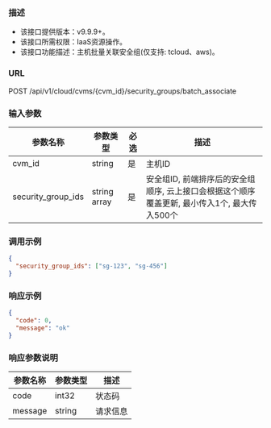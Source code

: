 ### 描述

- 该接口提供版本：v9.9.9+。
- 该接口所需权限：IaaS资源操作。
- 该接口功能描述：主机批量关联安全组(仅支持: tcloud、aws)。

### URL

POST /api/v1/cloud/cvms/{cvm_id}/security_groups/batch_associate

### 输入参数

| 参数名称               | 参数类型         | 必选 | 描述                                                    |
|--------------------|--------------|----|-------------------------------------------------------|
| cvm_id             | string       | 是  | 主机ID                                                  |
| security_group_ids | string array | 是  | 安全组ID, 前端排序后的安全组顺序, 云上接口会根据这个顺序覆盖更新, 最小传入1个, 最大传入500个 |

### 调用示例

```json
{
  "security_group_ids": ["sg-123", "sg-456"]
}
```

### 响应示例

```json
{
  "code": 0,
  "message": "ok"
}
```

### 响应参数说明

| 参数名称 | 参数类型 | 描述     |
| -------- | -------- | -------- |
| code     | int32    | 状态码   |
| message  | string   | 请求信息 |
